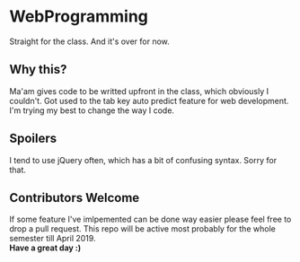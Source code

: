 # WebProgramming
Straight for the class. And it's over for now.
## Why this?
Ma'am gives code to be writted upfront in the class, which obviously I couldn't. Got used to the tab key auto predict feature for web development. I'm trying my best to change the way I code.
## Spoilers
I tend to use jQuery often, which has a bit of confusing syntax. Sorry for that. 
## Contributors Welcome
If some feature I've imlpemented can be done way easier please feel free to drop a pull request. This repo will be active most probably for the whole semester till April 2019.
<br>
<b>Have a great day :)</b>
